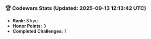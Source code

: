 ### 🏆 Codewars Stats (Updated: 2025-09-13 12:13:42 UTC)

- **Rank:** 8 kyu
- **Honor Points:** 3
- **Completed Challenges:** 1
